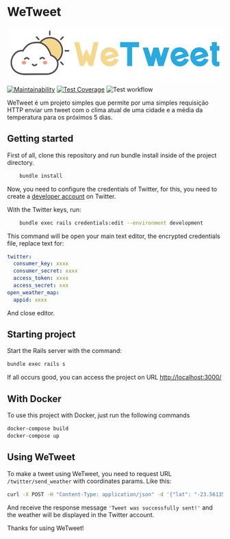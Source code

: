 # WeTweet

<img src='docs/arts/logo.svg' height='120' alt='WeTweet Logo' />

[![Maintainability](https://api.codeclimate.com/v1/badges/ba534f892802ece033cd/maintainability)](https://codeclimate.com/github/luizcarvalho/wetweet/maintainability)
[![Test Coverage](https://api.codeclimate.com/v1/badges/ba534f892802ece033cd/test_coverage)](https://codeclimate.com/github/luizcarvalho/wetweet/test_coverage)
![Test workflow](https://github.com/luizcarvalho/wetweet/actions/workflows/test.yml/badge.svg?branch=main)

WeTweet é um projeto simples que permite por uma simples requisição HTTP enviar um tweet com o clima atual de uma cidade e a média da temperatura para os próximos 5 dias.

## Getting started

First of all, clone this repository and run bundle install inside of the project directory.

```sh
    bundle install
```

Now, you need to configure the credentials of Twitter, for this, you need to create a [developer account](https://developer.twitter.com/) on Twitter.

With the Twitter keys, run:

```sh
    bundle exec rails credentials:edit --environment development
```

This command will be open your main text editor, the encrypted credentials file, replace text for:

```yaml
twitter:
  consumer_key: xxxx
  consumer_secret: xxxx
  access_token: xxxx
  access_secret: xxx
open_weather_map:
  appid: xxxx
```

And close editor.

## Starting project

Start the Rails server with the command:

```sh
bundle exec rails s
```

If all occurs good, you can access the project on URL <http://localhost:3000/>

## With Docker

To use this project with Docker, just run the following commands

```sh
docker-compose build
docker-compose up
```

## Using WeTweet

To make a tweet using WeTweet, you need to request URL `/twitter/send_weather` with coordinates params. Like this:

```sh
curl -X POST -H "Content-Type: application/json" -d '{"lat": "-23.561355", "lon": "-46.6578882"}' "http://localhost:3000/twitter/send_weather"
```

And receive the response message `'Tweet was successfully sent!'` and the weather will be displayed in the Twitter account.

Thanks for using WeTweet!
